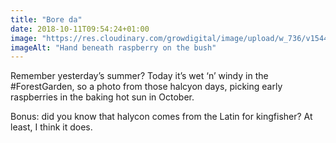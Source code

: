 ```yaml
---
title: "Bore da"
date: 2018-10-11T09:54:24+01:00
image: "https://res.cloudinary.com/growdigital/image/upload/w_736/v1544361841/raspberry-44503421824.jpg"
imageAlt: "Hand beneath raspberry on the bush"
---
```


Remember yesterday’s summer? Today it’s wet ‘n’ windy in the #ForestGarden, so a photo from those halcyon days, picking early raspberries in the baking hot sun in October. 

Bonus: did you know that halycon comes from the Latin for kingfisher? At least, I think it does.
